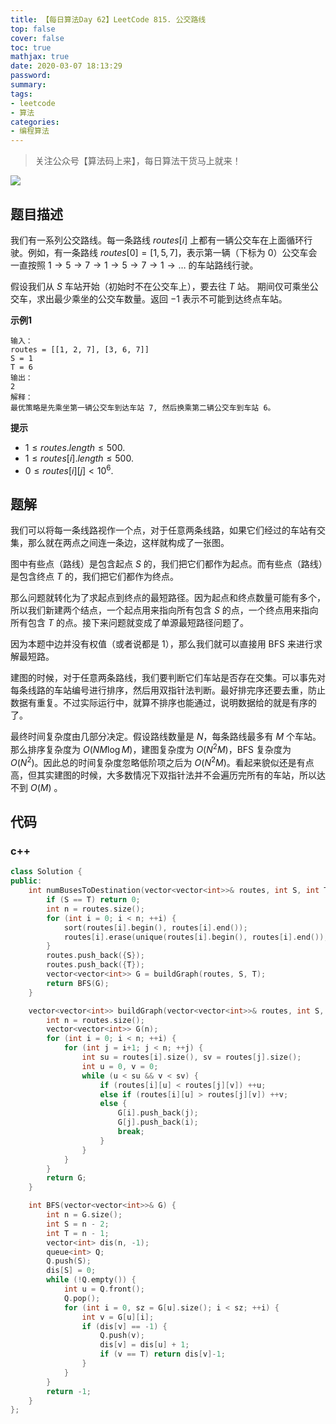 ```yaml
---
title: 【每日算法Day 62】LeetCode 815. 公交路线
top: false
cover: false
toc: true
mathjax: true
date: 2020-03-07 18:13:29
password:
summary:
tags:
- leetcode
- 算法
categories:
- 编程算法
---
```


> 关注公众号【算法码上来】，每日算法干货马上就来！

![](/medias/contact.jpg)

## 题目描述
我们有一系列公交路线。每一条路线 $routes[i]$ 上都有一辆公交车在上面循环行驶。例如，有一条路线 $routes[0] = [1, 5, 7]$，表示第一辆（下标为 $0$）公交车会一直按照 $1 \to 5 \to 7 \to 1 \to 5 \to 7 \to 1 \to \ldots$ 的车站路线行驶。

假设我们从 $S$ 车站开始（初始时不在公交车上），要去往 $T$ 站。 期间仅可乘坐公交车，求出最少乘坐的公交车数量。返回 $-1$ 表示不可能到达终点车站。

**示例1**
```text
输入：
routes = [[1, 2, 7], [3, 6, 7]]
S = 1
T = 6
输出：
2
解释：
最优策略是先乘坐第一辆公交车到达车站 7, 然后换乘第二辆公交车到车站 6。
```

**提示**
* $1 \le routes.length \le 500$.
* $1 \le routes[i].length \le 500$.
* $0 \le routes[i][j] < 10 ^ 6$.

## 题解
我们可以将每一条线路视作一个点，对于任意两条线路，如果它们经过的车站有交集，那么就在两点之间连一条边，这样就构成了一张图。

图中有些点（路线）是包含起点 $S$ 的，我们把它们都作为起点。而有些点（路线）是包含终点 $T$ 的，我们把它们都作为终点。

那么问题就转化为了求起点到终点的最短路径。因为起点和终点数量可能有多个，所以我们新建两个结点，一个起点用来指向所有包含 $S$ 的点，一个终点用来指向所有包含 $T$ 的点。接下来问题就变成了单源最短路径问题了。

因为本题中边并没有权值（或者说都是 $1$），那么我们就可以直接用 BFS 来进行求解最短路。

建图的时候，对于任意两条路线，我们要判断它们车站是否存在交集。可以事先对每条线路的车站编号进行排序，然后用双指针法判断。最好排完序还要去重，防止数据有重复。不过实际运行中，就算不排序也能通过，说明数据给的就是有序的了。

最终时间复杂度由几部分决定。假设路线数量是 $N$，每条路线最多有 $M$ 个车站。那么排序复杂度为 $O(NM \log M)$，建图复杂度为 $O(N^2M)$，BFS 复杂度为 $O(N^2)$。因此总的时间复杂度忽略低阶项之后为 $O(N^2M)$。看起来貌似还是有点高，但其实建图的时候，大多数情况下双指针法并不会遍历完所有的车站，所以达不到 $O(M)$ 。

## 代码
### c++
```cpp
class Solution {
public:
    int numBusesToDestination(vector<vector<int>>& routes, int S, int T) {
        if (S == T) return 0;
        int n = routes.size();
        for (int i = 0; i < n; ++i) {
            sort(routes[i].begin(), routes[i].end());
            routes[i].erase(unique(routes[i].begin(), routes[i].end()), routes[i].end());
        }
        routes.push_back({S});
        routes.push_back({T});
        vector<vector<int>> G = buildGraph(routes, S, T);
        return BFS(G);
    }

    vector<vector<int>> buildGraph(vector<vector<int>>& routes, int S, int T) {
        int n = routes.size();
        vector<vector<int>> G(n);
        for (int i = 0; i < n; ++i) {
            for (int j = i+1; j < n; ++j) {
                int su = routes[i].size(), sv = routes[j].size();
                int u = 0, v = 0;
                while (u < su && v < sv) {
                    if (routes[i][u] < routes[j][v]) ++u;
                    else if (routes[i][u] > routes[j][v]) ++v;
                    else {
                        G[i].push_back(j);
                        G[j].push_back(i);
                        break;
                    }
                }
            }
        }
        return G;
    }

    int BFS(vector<vector<int>>& G) {
        int n = G.size();
        int S = n - 2;
        int T = n - 1;
        vector<int> dis(n, -1);
        queue<int> Q;
        Q.push(S);
        dis[S] = 0;
        while (!Q.empty()) {
            int u = Q.front();
            Q.pop();
            for (int i = 0, sz = G[u].size(); i < sz; ++i) {
                int v = G[u][i];
                if (dis[v] == -1) {
                    Q.push(v);
                    dis[v] = dis[u] + 1;
                    if (v == T) return dis[v]-1;
                }
            }
        }
        return -1;
    }
};
```
